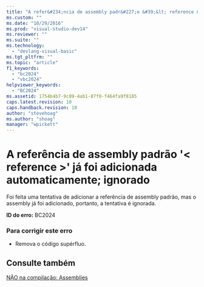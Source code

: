 ```yaml
---
title: "A refer&#234;ncia de assembly padr&#227;o &#39;&lt; reference &gt;&#39; j&#225; foi adicionada automaticamente; ignorado | Microsoft Docs"
ms.custom: ""
ms.date: "10/29/2016"
ms.prod: "visual-studio-dev14"
ms.reviewer: ""
ms.suite: ""
ms.technology: 
  - "devlang-visual-basic"
ms.tgt_pltfrm: ""
ms.topic: "article"
f1_keywords: 
  - "bc2024"
  - "vbc2024"
helpviewer_keywords: 
  - "BC2024"
ms.assetid: 1754b4b7-9c89-4ab1-87f0-f464fa9f8185
caps.latest.revision: 10
caps.handback.revision: 10
author: "stevehoag"
ms.author: "shoag"
manager: "wpickett"
---
```

# A refer&#234;ncia de assembly padr&#227;o &#39;&lt; reference &gt;&#39; j&#225; foi adicionada automaticamente; ignorado
Foi feita uma tentativa de adicionar a referência de assembly padrão, mas o assembly já foi adicionado, portanto, a tentativa é ignorada.  
  
 **ID do erro:** BC2024  
  
### Para corrigir este erro  
  
-   Remova o código supérfluo.  
  
## Consulte também  
 [NÃO na compilação: Assemblies](http://msdn.microsoft.com/pt-br/6c5c7b30-fa78-4f40-b908-120d0743b0e6)